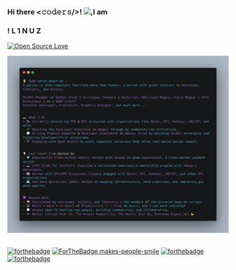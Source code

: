 
### Hi there <𝚌𝚘𝚍𝚎𝚛𝚜/>! <img src="https://github.com/TheDudeThatCode/TheDudeThatCode/blob/master/Assets/Hi.gif" width="29px">,I am 

### ! L 1 N U Z

<div align="centre">

[![Open Source Love](https://badges.frapsoft.com/os/v2/open-source.svg?v=103)](https://github.com/l1nuz-security)

 </div>

![carbon](https://github.com/VedantKhairnar/VedantKhairnar/blob/master/assets/Github%20Profile.png)

<!---

## Tech I Fonder
 


![alt]

A person to whom computers fascinate more than humans, a person with great interest in Astronomy, Chemistry and History.

A person who is also
Dev| Intern@Tesselate Imaging| Beta Microsoft Student Partner| Freelancer| DSC RCOEM Core| AI Mentor @Tesseract Coding| FOSS Enthusiast| in a DEEP Life!!

Pythonic Developer, Freelancer, Philantrophist, Graphics Designer and much more.... 


- 🔭 I’m currently working on my startup, Stay Tuned!!!
- 🌱 I’m currently establishing a coding community!! 
- 👯 I love to meet new people!!!
- 🧥 L1nuz Project , PavaLion CO !!
- 💬 Ask me about any sort of motivation!!!
- ⚡ Fun fact: Gimme Music and I will work all of a day!!

-->





## 
[![forthebadge](https://forthebadge.com/images/badges/uses-html.svg)](https://forthebadge.com)
[![ForTheBadge makes-people-smile](http://ForTheBadge.com/images/badges/makes-people-smile.svg)](http://ForTheBadge.com)
[![forthebadge](https://forthebadge.com/images/badges/oooo-kill-em.svg)](https://forthebadge.com)
[![forthebadge](https://forthebadge.com/images/badges/powered-by-oxygen.svg)](https://forthebadge.com)
